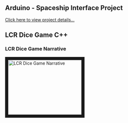 ## Arduino - Spaceship Interface Project

<a href = "arduino.md"> Click here to view project details... </a>

## LCR Dice Game C++

### LCR Dice Game Narrative
<a href="http://www.youtube.com/watch?feature=player_embedded&v=lojidoW1azU
" target="_blank"><img src="http://img.youtube.com/vi/lojidoW1azU/0.jpg" 
alt="LCR Dice Game Narrative" width="240" height="180" border="10" /></a>
